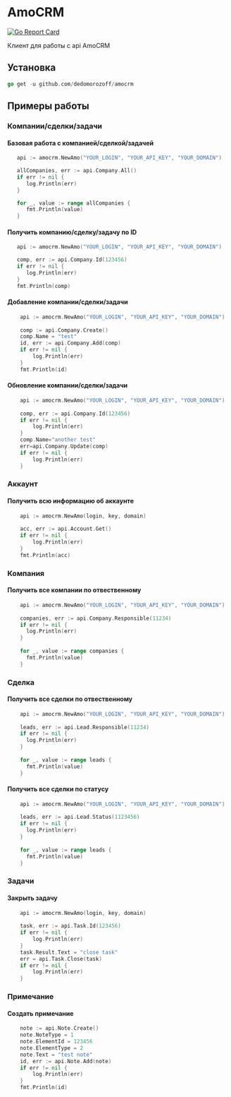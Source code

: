 # AmoCRM

[![Go Report Card](https://goreportcard.com/badge/github.com/lobz1g/amocrm)](https://goreportcard.com/report/github.com/lobz1g/amocrm)

Клиент для работы с api AmoCRM

## Установка

```go
go get -u github.com/dedomorozoff/amocrm
```

## Примеры работы

### Компании/сделки/задачи

#### Базовая работа с компанией/сделкой/задачей
```go
   api := amocrm.NewAmo("YOUR_LOGIN", "YOUR_API_KEY", "YOUR_DOMAIN")

   allCompanies, err := api.Company.All()
   if err != nil {
      log.Println(err)
   }

   for _, value := range allCompanies {
      fmt.Println(value)
   }
```

#### Получить компанию/сделку/задачу по ID
```go
   api := amocrm.NewAmo("YOUR_LOGIN", "YOUR_API_KEY", "YOUR_DOMAIN")

   comp, err := api.Company.Id(123456)
   if err != nil {
      log.Println(err)
   }
   fmt.Println(comp)
```

#### Добавление компании/сделки/задачи
```go
    api := amocrm.NewAmo("YOUR_LOGIN", "YOUR_API_KEY", "YOUR_DOMAIN")
    
    comp := api.Company.Create()
    comp.Name = "test"
    id, err := api.Company.Add(comp)
    if err != nil {
        log.Println(err)
    }
    fmt.Println(id)
```

#### Обновление компании/сделки/задачи
```go
    api := amocrm.NewAmo("YOUR_LOGIN", "YOUR_API_KEY", "YOUR_DOMAIN")
    
    comp, err := api.Company.Id(123456)
    if err != nil {
        log.Println(err)
    }
    comp.Name="another test"
    err=api.Company.Update(comp)
    if err != nil {
        log.Println(err)
    }
```

### Аккаунт
#### Получить всю информацию об аккаунте
```go
    api := amocrm.NewAmo(login, key, domain)
    
    acc, err := api.Account.Get()
    if err != nil {
        log.Println(err)
    }
    fmt.Println(acc)
```

### Компания
#### Получить все компании по отвественному
```go
    api := amocrm.NewAmo("YOUR_LOGIN", "YOUR_API_KEY", "YOUR_DOMAIN")
    
    companies, err := api.Company.Responsible(11234)
    if err != nil {
      log.Println(err)
    }
    
    for _, value := range companies {
      fmt.Println(value)
    }
```

### Сделка
#### Получить все сделки по отвественному
```go
    api := amocrm.NewAmo("YOUR_LOGIN", "YOUR_API_KEY", "YOUR_DOMAIN")
    
    leads, err := api.Lead.Responsible(11234)
    if err != nil {
      log.Println(err)
    }
    
    for _, value := range leads {
      fmt.Println(value)
    }
```
#### Получить все сделки по статусу
```go
    api := amocrm.NewAmo("YOUR_LOGIN", "YOUR_API_KEY", "YOUR_DOMAIN")
    
    leads, err := api.Lead.Status(1123456)
    if err != nil {
      log.Println(err)
    }
    
    for _, value := range leads {
      fmt.Println(value)
    }
```

### Задачи
#### Закрыть задачу
```go
    api := amocrm.NewAmo(login, key, domain)
    
    task, err := api.Task.Id(123456)
    if err != nil {
        log.Println(err)
    }
    task.Result.Text = "close task"
    err = api.Task.Close(task)
    if err != nil {
        log.Println(err)
    }
```
### Примечание
#### Создать примечание
```go
    note := api.Note.Create()
    note.NoteType = 1
    note.ElementId = 123456
    note.ElementType = 2
    note.Text = "test note"
    id, err := api.Note.Add(note)
    if err != nil {
        log.Println(err)
    }
    fmt.Println(id)
```


